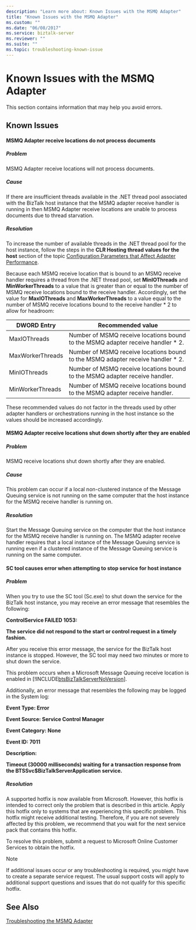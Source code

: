 ```yaml
---
description: "Learn more about: Known Issues with the MSMQ Adapter"
title: "Known Issues with the MSMQ Adapter"
ms.custom: ""
ms.date: "06/08/2017"
ms.service: biztalk-server
ms.reviewer: ""
ms.suite: ""
ms.topic: troubleshooting-known-issue
---
```

# Known Issues with the MSMQ Adapter
This section contains information that may help you avoid errors.  
  
## Known Issues  
  
#### MSMQ Adapter receive locations do not process documents  
  
##### Problem  
 MSMQ Adapter receive locations will not process documents.  
  
##### Cause  
 If there are insufficient threads available in the .NET thread pool associated with the BizTalk host instance that the MSMQ adapter receive handler is running in then MSMQ Adapter receive locations are unable to process documents due to thread starvation.  
  
##### Resolution  
 To increase the number of available threads in the .NET thread pool for the host instance, follow the steps in the **CLR Hosting thread values for the host** section of the topic [Configuration Parameters that Affect Adapter Performance](../core/configuration-parameters-that-affect-adapter-performance.md).  
  
 Because each MSMQ receive location that is bound to an MSMQ receive handler requires a thread from the .NET thread pool, set **MinIOThreads** and **MinWorkerThreads** to a value that is greater than or equal to the number of MSMQ receive locations bound to the receive handler. Accordingly, set the value for **MaxIOThreads** and **MaxWorkerThreads** to a value equal to the number of MSMQ receive locations bound to the receive handler \* 2 to allow for headroom:  
  
|DWORD Entry|Recommended value|  
|-----------------|-----------------------|  
|MaxIOThreads|Number of MSMQ receive locations bound to the MSMQ adapter receive handler \* 2.|  
|MaxWorkerThreads|Number of MSMQ receive locations bound to the MSMQ adapter receive handler \* 2.|  
|MinIOThreads|Number of MSMQ receive locations bound to the MSMQ adapter receive handler.|  
|MinWorkerThreads|Number of MSMQ receive locations bound to the MSMQ adapter receive handler.|  
  
 These recommended values do not factor in the threads used by other adapter handlers or orchestrations running in the host instance so the values should be increased accordingly.  
  
#### MSMQ Adapter receive locations shut down shortly after they are enabled  
  
##### Problem  
 MSMQ receive locations shut down shortly after they are enabled.  
  
##### Cause  
 This problem can occur if a local non-clustered instance of the Message Queuing service is not running on the same computer that the host instance for the MSMQ receive handler is running on.  
  
##### Resolution  
 Start the Message Queuing service on the computer that the host instance for the MSMQ receive handler is running on. The MSMQ adapter receive handler requires that a local instance of the Message Queuing service is running even if a clustered instance of the Message Queuing service is running on the same computer.  
  
#### SC tool causes error when attempting to stop service for host instance  
  
##### Problem  
 When you try to use the SC tool (Sc.exe) to shut down the service for the BizTalk host instance, you may receive an error message that resembles the following:  
  
 **ControlService FAILED 1053:**  
  
 **The service did not respond to the start or control request in a timely fashion.**  
  
 After you receive this error message, the service for the BizTalk host instance is stopped. However, the SC tool may need two minutes or more to shut down the service.  
  
 This problem occurs when a Microsoft Message Queuing receive location is enabled in [!INCLUDE[btsBizTalkServerNoVersion](../includes/btsbiztalkservernoversion-md.md)].  
  
 Additionally, an error message that resembles the following may be logged in the System log:  
  
 **Event Type: Error**  
  
 **Event Source: Service Control Manager**  
  
 **Event Category: None**  
  
 **Event ID: 7011**  
  
 **Description:**  
  
 **Timeout (30000 milliseconds) waiting for a transaction response from the BTSSvc$BizTalkServerApplication service.**  
  
##### Resolution  
 A supported hotfix is now available from Microsoft. However, this hotfix is intended to correct only the problem that is described in this article. Apply this hotfix only to systems that are experiencing this specific problem. This hotfix might receive additional testing. Therefore, if you are not severely affected by this problem, we recommend that you wait for the next service pack that contains this hotfix.  
  
 To resolve this problem, submit a request to Microsoft Online Customer Services to obtain the hotfix.  
  
> [!NOTE]
>  If additional issues occur or any troubleshooting is required, you might have to create a separate service request. The usual support costs will apply to additional support questions and issues that do not qualify for this specific hotfix.  
  
## See Also  
 [Troubleshooting the MSMQ Adapter](../core/troubleshooting-the-msmq-adapter.md)
